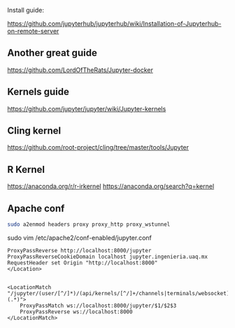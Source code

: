 
Install guide:

https://github.com/jupyterhub/jupyterhub/wiki/Installation-of-Jupyterhub-on-remote-server

Another great guide
------------------------------

https://github.com/LordOfTheRats/Jupyter-docker


Kernels guide
------------------------------

https://github.com/jupyter/jupyter/wiki/Jupyter-kernels


Cling kernel
--------------------------------

https://github.com/root-project/cling/tree/master/tools/Jupyter

R Kernel
--------------------------------
https://anaconda.org/r/r-irkernel
https://anaconda.org/search?q=kernel


Apache conf
-------------------------------------

``` bash
sudo a2enmod headers proxy proxy_http proxy_wstunnel
```

sudo vim /etc/apache2/conf-enabled/jupyter.conf
``` 
ProxyPassReverse http://localhost:8000/jupyter
ProxyPassReverseCookieDomain localhost jupyter.ingenieria.uaq.mx
RequestHeader set Origin "http://localhost:8000"
</Location>


<LocationMatch "/jupyter/(user/[^/]*)/(api/kernels/[^/]+/channels|terminals/websocket)(.*)">
    ProxyPassMatch ws://localhost:8000/jupyter/$1/$2$3
    ProxyPassReverse ws://localhost:8000
</LocationMatch>
```

